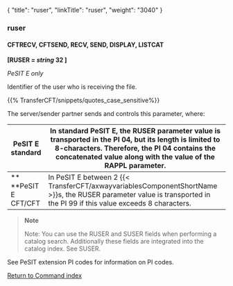 {
    "title": "ruser",
    "linkTitle": "ruser",
    "weight": "3040"
}<span id="ruser"></span>

### ruser

<span id="ruser_CFTRECV"></span><span id="ruser_CFTSEND"></span>

#### CFTRECV, CFTSEND, RECV, SEND, DISPLAY, LISTCAT

**[RUSER = *string* 32 ]** 

*PeSIT E only*

Identifier of the user who is receiving the file.

{{% TransferCFT/snippets/quotes_case_sensitive%}}

The server/sender
partner sends and controls this parameter, where:


| PeSIT E standard | In standard PeSIT E, the RUSER parameter value is transported in the PI 04, but its length is limited to 8-characters. Therefore, the PI 04 contains the concatenated value along with the value of the RAPPL parameter. |
| --- | --- |
| **<br /> **PeSIT E CFT/CFT | In PeSIT E between 2 {{< TransferCFT/axwayvariablesComponentShortName  >}}s, the RUSER parameter value is transported in the PI 99 if this value exceeds 8 characters. |


> **Note**
>
> Note: You can use the RUSER and SUSER fields when performing a catalog search. Additionally these fields are integrated into the catalog index. See SUSER.

See PeSIT extension PI codes for information on PI codes.

[Return to Command index](../../)
